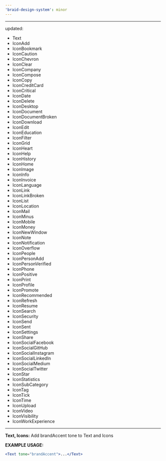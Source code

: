 ```yaml
---
'braid-design-system': minor
---
```


---
updated:
  - Text
  - IconAdd
  - IconBookmark
  - IconCaution
  - IconChevron
  - IconClear
  - IconCompany
  - IconCompose
  - IconCopy
  - IconCreditCard
  - IconCritical
  - IconDate
  - IconDelete
  - IconDesktop
  - IconDocument
  - IconDocumentBroken
  - IconDownload
  - IconEdit
  - IconEducation
  - IconFilter
  - IconGrid
  - IconHeart
  - IconHelp
  - IconHistory
  - IconHome
  - IconImage
  - IconInfo
  - IconInvoice
  - IconLanguage
  - IconLink
  - IconLinkBroken
  - IconList
  - IconLocation
  - IconMail
  - IconMinus
  - IconMobile
  - IconMoney
  - IconNewWindow
  - IconNote
  - IconNotification
  - IconOverflow
  - IconPeople
  - IconPersonAdd
  - IconPersonVerified
  - IconPhone
  - IconPositive
  - IconPrint
  - IconProfile
  - IconPromote
  - IconRecommended
  - IconRefresh
  - IconResume
  - IconSearch
  - IconSecurity
  - IconSend
  - IconSent
  - IconSettings
  - IconShare
  - IconSocialFacebook
  - IconSocialGitHub
  - IconSocialInstagram
  - IconSocialLinkedIn
  - IconSocialMedium
  - IconSocialTwitter
  - IconStar
  - IconStatistics
  - IconSubCategory
  - IconTag
  - IconTick
  - IconTime
  - IconUpload
  - IconVideo
  - IconVisibility
  - IconWorkExperience
---

**Text, Icons:** Add brandAccent tone to Text and Icons

**EXAMPLE USAGE:**
```jsx
<Text tone="brandAccent">...</Text>
```

